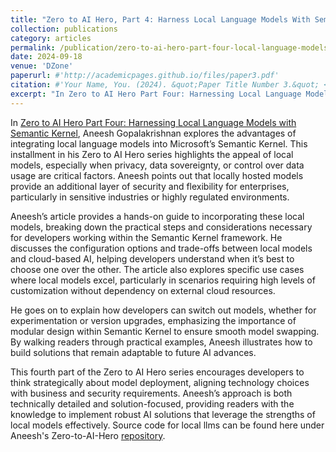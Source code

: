 ```yaml
---
title: "Zero to AI Hero, Part 4: Harness Local Language Models With Semantic Kernel; Your AI, Your Rules"
collection: publications
category: articles
permalink: /publication/zero-to-ai-hero-part-four-local-language-models
date: 2024-09-18
venue: 'DZone'
paperurl: #'http://academicpages.github.io/files/paper3.pdf'
citation: #'Your Name, You. (2024). &quot;Paper Title Number 3.&quot; <i>GitHub Journal of Bugs</i>. 1(3).'
excerpt: "In Zero to AI Hero Part Four: Harnessing Local Language Models with Semantic Kernel, Aneesh Gopalakrishnan explores how developers can leverage local language models within Microsoft’s Semantic Kernel to enhance security, control, and adaptability. This installment highlights the specific benefits of local models in privacy-focused applications, providing a practical guide on configuration and integration steps for developers. Aneesh's article empowers developers with strategies to maintain flexibility in AI model deployment, making it a valuable read for those looking to combine Semantic Kernel with secure, locally hosted models."
---
```


In [Zero to AI Hero Part Four: Harnessing Local Language Models with Semantic Kernel](https://dzone.com/articles/zero-to-ai-hero-part-four-local-language-models), Aneesh Gopalakrishnan explores the advantages of integrating local language models into Microsoft’s Semantic Kernel. This installment in his Zero to AI Hero series highlights the appeal of local models, especially when privacy, data sovereignty, or control over data usage are critical factors. Aneesh points out that locally hosted models provide an additional layer of security and flexibility for enterprises, particularly in sensitive industries or highly regulated environments.

Aneesh’s article provides a hands-on guide to incorporating these local models, breaking down the practical steps and considerations necessary for developers working within the Semantic Kernel framework. He discusses the configuration options and trade-offs between local models and cloud-based AI, helping developers understand when it’s best to choose one over the other. The article also explores specific use cases where local models excel, particularly in scenarios requiring high levels of customization without dependency on external cloud resources.

He goes on to explain how developers can switch out models, whether for experimentation or version upgrades, emphasizing the importance of modular design within Semantic Kernel to ensure smooth model swapping. By walking readers through practical examples, Aneesh illustrates how to build solutions that remain adaptable to future AI advances.

This fourth part of the Zero to AI Hero series encourages developers to think strategically about model deployment, aligning technology choices with business and security requirements. Aneesh’s approach is both technically detailed and solution-focused, providing readers with the knowledge to implement robust AI solutions that leverage the strengths of local models effectively. Source code for local llms can be found here under Aneesh's Zero-to-AI-Hero [repository](https://github.com/codehippie1/Zero-to-AI-Hero/tree/main/Part%204%20-%20Local%20Models).
